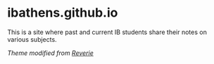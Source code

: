 # ibathens.github.io

This is a site where past and current IB students share their notes on various subjects.

*Theme modified from [Reverie](https://github.com/amitmerchant1990/reverie)*